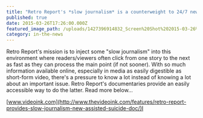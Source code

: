```yaml
---
title: "Retro Report's *slow journalism* is a counterweight to 24/7 news"
published: true
date: 2015-03-26T17:26:00.000Z
featured_image_path: /uploads/1427396914832_Screen%20Shot%202015-03-26%20at%201.25.38%20PM.png
category: in-the-news
---
```


Retro Report's mission is to inject some "slow journalism" into this environment where readers/viewers often click from one story to the next as fast as they can process the main point (if not sooner). With so much information available online, especially in media as easily digestible as short-form video, there's a pressure to know a lot instead of knowing a lot about an important issue. Retro Report's documentaries provide an easily accessible way to do the latter. Read more below...

[www.videoink.com](http://www.thevideoink.com/features/retro-report-provides-slow-journalism-new-assisted-suicide-doc/)I

